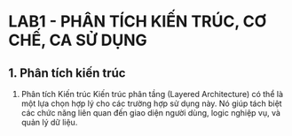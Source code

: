 # LAB1 - PHÂN TÍCH KIẾN TRÚC, CƠ CHẾ, CA SỬ DỤNG
## 1. Phân tích kiến trúc
1. Phân tích Kiến trúc
Kiến trúc phân tầng (Layered Architecture) có thể là một lựa chọn hợp lý cho các trường hợp sử dụng này. Nó giúp tách biệt các chức năng liên quan đến giao diện người dùng, logic nghiệp vụ, và quản lý dữ liệu.

